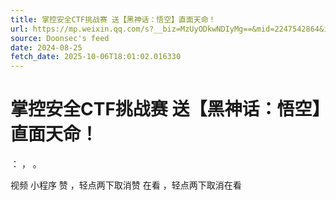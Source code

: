 ```yaml
---
title: 掌控安全CTF挑战赛 送【黑神话：悟空】直面天命！
url: https://mp.weixin.qq.com/s?__biz=MzUyODkwNDIyMg==&mid=2247542864&idx=2&sn=5b601a813a91c6af5b44e536161fc739
source: Doonsec's feed
date: 2024-08-25
fetch_date: 2025-10-06T18:01:02.016330
---
```


# 掌控安全CTF挑战赛 送【黑神话：悟空】直面天命！

：
，
。

视频
小程序
赞
，轻点两下取消赞
在看
，轻点两下取消在看